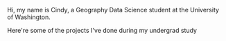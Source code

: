 Hi, my name is Cindy, a Geography Data Science student at the University of Washington. 

Here're some of the projects I've done during my undergrad study
